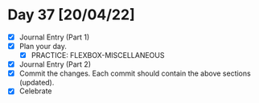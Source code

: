 # Day 37 [20/04/22]

- [x] Journal Entry (Part 1)
- [x] Plan your day.
  - [x] PRACTICE: FLEXBOX-MISCELLANEOUS
- [x] Journal Entry (Part 2)
- [x] Commit the changes. Each commit should contain the above sections (updated).
- [x] Celebrate
<!-- [x] to tick -->
